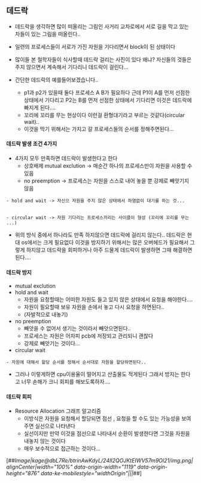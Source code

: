 ## 데드락

-   데드락을 생각하면 많이 떠올리는 그림인 사거리 교차로에서 서로 길을 막고 있는 차들이 있는 그림을 떠올린다..

-   일련의 프로세스들이 서로가 가진 자원을 기다리면서 block이 된 상태이다

-   많이들 본 철학자들이 식사할때 데드락 걸리는 사진이 있다 왜냐? 자신들의 것들은 주지 않으면서 계속해서 기다리니 데드락이 걸린다...

-   간단한 데드락의 예를들어보겠습니다..
    -   p1과 p2가 있을때 둘다 프로세스 A B가 필요하다 근데 P1이 A를 먼저 선점한 상태에서 기다리고 P2는 B를 먼저 선점한 상태에서 기다리면 이것은 데드락에 빠지게 된다....
    -   꼬리에 꼬리를 무는 현상이다 이런걸 환형대기라고 부르는 것같다(circular wait)..
    -   이것을 막기 위해서는 가지고 갈 프로세스들의 순서를 정해주면된다...

#### 데드락 발생 조건 4가지

-   4가지 모두 만족하면 데드락이 발생한다고 한다
    -   상호배제 mutual exclution -> 매순간 하나의 프로세스만이 자원을 사용할 수 있음
    -   no preemption -> 프로세스는 자원을 스스로 내어 놓을 뿐 강제로 빼앗기지 않음

```
- hold and wait -> 자신으 자원을 주지 않은 상태에서 하염없이 대기를 하는 것... 


- circular wait -> 자원 기다리는 프로세스끼리는 사이클이 형성 (꼬리에 꼬리를 무는 ...)
```

-   위의 방식 중에서 하나라도 만족 하지않으면 데드락에 걸리지 않는다.. 데드락은 현대 os에서는 크게 필요없다 이것을 방지하기 위해서는 많은 오버헤드가 필요해서 그렇게 하지않고 데드락을 회피하거나 아주 드물게 데드락이 발생하면 그때 해결하면된다....

#### 데드락 방지

-   mutual exclution
-   hold and wait
    -   자원을 요청할때는 어떠한 자원도 들고 있지 않은 상태에서 요청을 해야한다....
    -   자원이 필요할때 보유 자원을 손에서 놓고 다시 요청을 하면된다..
    -   (자발적으로 내놓기)
-   no preemption
    -   빼앗을 수 없어서 생기는 것이라서 빼앗으면된다..
    -   프로세스는 자원은 어차피 pcb에 저장되고 관리되니 괜찮다
    -   강제로 빼앗기는 것이다...
-   circular wait

```
- 자원에 대해서 할당 순서를 정해서 순서대로 자원을 할당하면된다.. 
```

-   그러나 이렇게하면 cpu이용율이 떨어지고 산출물도 적게된다 그래서 방지는 한다고 너무 손해가 크니 회피를 해보도록하자....

#### 데드락 회피

-   Resource Allocation 그래프 알고리즘
    -   이방식은 자원을 요청해서 할당되면 점선 , 요청을 할 수도 있는 가능성을 보여주면 실선으로 나타낸다
    -   실선이지만 만약 이것을 점선으로 나타내서 순환이 발생한다면 그것을 자원을 내놓지 않는 것이다
    -   매우 보수적으로 접근하는 것이다...

[##_Image|kage@dbL7Re/btrinAwKdyL/24II2QOJKtEIWV57m9Ol21/img.png|alignCenter|width="100%" data-origin-width="1119" data-origin-height="876" data-ke-mobilestyle="widthOrigin"|||_##]